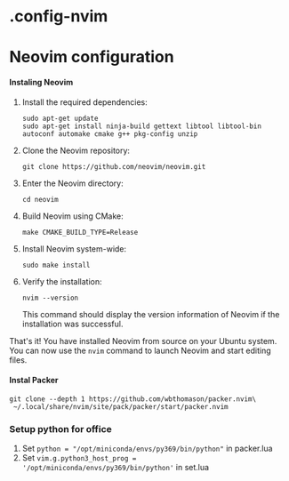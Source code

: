 # .config-nvim
# Neovim configuration
#### Instaling Neovim
1. Install the required dependencies:
   ```
   sudo apt-get update
   sudo apt-get install ninja-build gettext libtool libtool-bin autoconf automake cmake g++ pkg-config unzip
   ```

2. Clone the Neovim repository:
   ```
   git clone https://github.com/neovim/neovim.git
   ```

3. Enter the Neovim directory:
   ```
   cd neovim
   ```

4. Build Neovim using CMake:
   ```
   make CMAKE_BUILD_TYPE=Release
   ```

5. Install Neovim system-wide:
   ```
   sudo make install
   ```

6. Verify the installation:
   ```
   nvim --version
   ```

   This command should display the version information of Neovim if the installation was successful.

That's it! You have installed Neovim from source on your Ubuntu system. You can now use the `nvim` command to launch Neovim and start editing files.


#### Instal Packer
```
git clone --depth 1 https://github.com/wbthomason/packer.nvim\
 ~/.local/share/nvim/site/pack/packer/start/packer.nvim
```

### Setup python for office 
1. Set `python = "/opt/miniconda/envs/py369/bin/python"` in packer.lua
2. Set `vim.g.python3_host_prog = '/opt/miniconda/envs/py369/bin/python'` in set.lua
